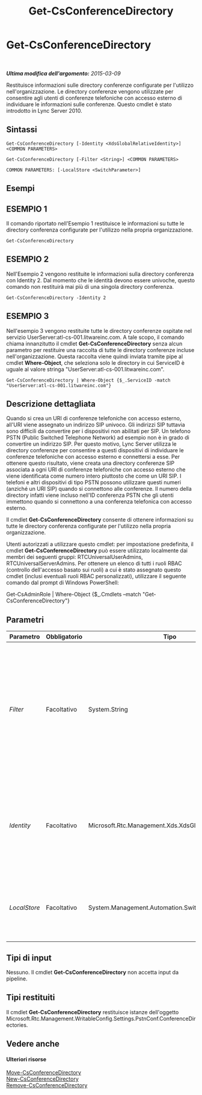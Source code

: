 ﻿---
title: Get-CsConferenceDirectory
TOCTitle: Get-CsConferenceDirectory
ms:assetid: 2b7927ab-c6b3-42ce-9c27-9825cd47fd77
ms:mtpsurl: https://technet.microsoft.com/it-it/library/Gg425771(v=OCS.15)
ms:contentKeyID: 49300025
ms.date: 08/24/2015
mtps_version: v=OCS.15
ms.translationtype: HT
---

# Get-CsConferenceDirectory

 

_**Ultima modifica dell'argomento:** 2015-03-09_

Restituisce informazioni sulle directory conferenze configurate per l'utilizzo nell'organizzazione. Le directory conferenze vengono utilizzate per consentire agli utenti di conferenze telefoniche con accesso esterno di individuare le informazioni sulle conferenze. Questo cmdlet è stato introdotto in Lync Server 2010.

## Sintassi

    Get-CsConferenceDirectory [-Identity <XdsGlobalRelativeIdentity>] <COMMON PARAMETERS>

    Get-CsConferenceDirectory [-Filter <String>] <COMMON PARAMETERS>

    COMMON PARAMETERS: [-LocalStore <SwitchParameter>]

## Esempi

## ESEMPIO 1

Il comando riportato nell'Esempio 1 restituisce le informazioni su tutte le directory conferenza configurate per l'utilizzo nella propria organizzazione.

    Get-CsConferenceDirectory

## ESEMPIO 2

Nell'Esempio 2 vengono restituite le informazioni sulla directory conferenza con Identity 2. Dal momento che le identità devono essere univoche, questo comando non restituirà mai più di una singola directory conferenza.

    Get-CsConferenceDirectory -Identity 2

## ESEMPIO 3

Nell'esempio 3 vengono restituite tutte le directory conferenze ospitate nel servizio UserServer:atl-cs-001.litwareinc.com. A tale scopo, il comando chiama innanzitutto il cmdlet **Get-CsConferenceDirectory** senza alcun parametro per restituire una raccolta di tutte le directory conferenze incluse nell'organizzazione. Questa raccolta viene quindi inviata tramite pipe al cmdlet **Where-Object**, che seleziona solo le directory in cui ServiceID è uguale al valore stringa "UserServer:atl-cs-001.litwareinc.com".

    Get-CsConferenceDirectory | Where-Object {$_.ServiceID -match "UserServer:atl-cs-001.litwareinc.com"}

## Descrizione dettagliata

Quando si crea un URI di conferenze telefoniche con accesso esterno, all'URI viene assegnato un indirizzo SIP univoco. Gli indirizzi SIP tuttavia sono difficili da convertire per i dispositivi non abilitati per SIP. Un telefono PSTN (Public Switched Telephone Network) ad esempio non è in grado di convertire un indirizzo SIP. Per questo motivo, Lync Server utilizza le directory conferenze per consentire a questi dispositivi di individuare le conferenze telefoniche con accesso esterno e connettersi a esse. Per ottenere questo risultato, viene creata una directory conferenze SIP associata a ogni URI di conferenze telefoniche con accesso esterno che viene identificata come numero intero piuttosto che come un URI SIP. I telefoni e altri dispositivi di tipo PSTN possono utilizzare questi numeri (anziché un URI SIP) quando si connettono alle conferenze. Il numero della directory infatti viene incluso nell'ID conferenza PSTN che gli utenti immettono quando si connettono a una conferenza telefonica con accesso esterno.

Il cmdlet **Get-CsConferenceDirectory** consente di ottenere informazioni su tutte le directory conferenza configurate per l'utilizzo nella propria organizzazione.

Utenti autorizzati a utilizzare questo cmdlet: per impostazione predefinita, il cmdlet **Get-CsConferenceDirectory** può essere utilizzato localmente dai membri dei seguenti gruppi: RTCUniversalUserAdmins, RTCUniversalServerAdmins. Per ottenere un elenco di tutti i ruoli RBAC (controllo dell'accesso basato sui ruoli) a cui è stato assegnato questo cmdlet (inclusi eventuali ruoli RBAC personalizzati), utilizzare il seguente comando dal prompt di Windows PowerShell:

Get-CsAdminRole | Where-Object {$\_.Cmdlets –match "Get-CsConferenceDirectory"}

## Parametri


<table>
<colgroup>
<col style="width: 25%" />
<col style="width: 25%" />
<col style="width: 25%" />
<col style="width: 25%" />
</colgroup>
<thead>
<tr class="header">
<th>Parametro</th>
<th>Obbligatorio</th>
<th>Tipo</th>
<th>Descrizione</th>
</tr>
</thead>
<tbody>
<tr class="odd">
<td><p><em>Filter</em></p></td>
<td><p>Facoltativo</p></td>
<td><p>System.String</p></td>
<td><p>Consente di utilizzare i caratteri jolly per specificare l'identità della directory (o delle directory) conferenza da ottenere. Dal momento che le identità delle directory sono valori numerici, questo parametro potrebbe avere il valore minimo. Tuttavia, questa sintassi restituirà tutte le directory conferenza la cui identità inizia con il numero 3: -Filter &quot;3*&quot;.</p>
<p></p></td>
</tr>
<tr class="even">
<td><p><em>Identity</em></p></td>
<td><p>Facoltativo</p></td>
<td><p>Microsoft.Rtc.Management.Xds.XdsGlobalRelativeIdentity</p></td>
<td><p>Identificatore numerico (ad esempio, 7) della directory conferenze da restituire. Se questo parametro viene omesso, il cmdlet <strong>Get-CsConferenceDirectory</strong> restituisce informazioni su tutte le directory conferenze in uso nell'organizzazione.</p></td>
</tr>
<tr class="odd">
<td><p><em>LocalStore</em></p></td>
<td><p>Facoltativo</p></td>
<td><p>System.Management.Automation.SwitchParameter</p></td>
<td><p>Consente di recuperare i dati la directory conferenza dalla replica locale di archivio di gestione centrale invece che da archivio di gestione centrale.</p></td>
</tr>
</tbody>
</table>


## Tipi di input

Nessuno. Il cmdlet **Get-CsConferenceDirectory** non accetta input da pipeline.

## Tipi restituiti

Il cmdlet **Get-CsConferenceDirectory** restituisce istanze dell'oggetto Microsoft.Rtc.Management.WritableConfig.Settings.PstnConf.ConferenceDirectories.

## Vedere anche

#### Ulteriori risorse

[Move-CsConferenceDirectory](move-csconferencedirectory.md)  
[New-CsConferenceDirectory](new-csconferencedirectory.md)  
[Remove-CsConferenceDirectory](remove-csconferencedirectory.md)

